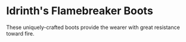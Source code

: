 # Idrinth's Flamebreaker Boots

These uniquely-crafted boots provide the wearer with great resistance toward fire.
